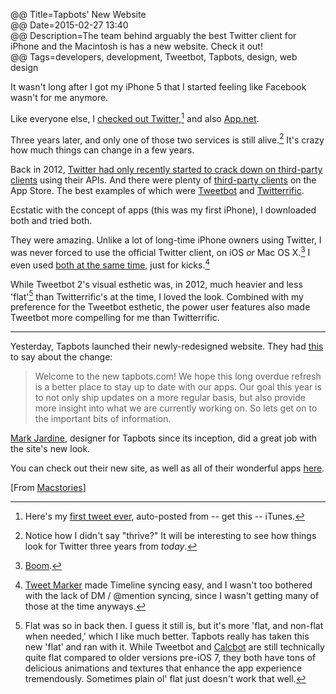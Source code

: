 @@ Title=Tapbots' New Website  
@@ Date=2015-02-27 13:40  
@@ Description=The team behind arguably the best Twitter client for iPhone and the Macintosh is has a new website. Check it out!    
@@ Tags=developers, development, Tweetbot, Tapbots, design, web design    

It wasn't long after I got my iPhone 5 that I started feeling like Facebook wasn't for me anymore. 

Like everyone else, I [checked out Twitter,](https://twitter.com/ToniWonKanobi/statuses/242981123301453827)[^tw] and also [App.net](https://alpha.app.net/toniwonkanobi/post/1130894). 

Three years later, and only one of those two services is still alive.[^sa] It's crazy how much things can change in a few years. 

Back in 2012, [Twitter had only recently started to crack down on third-party clients](http://arstechnica.com/information-technology/2011/03/twitter-tells-third-party-devs-to-stop-making-twitter-client-apps/) using their APIs. And there were plenty of [third-party clients](https://quixey.studio.quixey.com/search?q=store%20twitter%20client) on the App Store. The best examples of which were [Tweetbot](https://web.archive.org/web/20120906232823/http://tapbots.com/software/tweetbot/) and [Twitterrific](https://web.archive.org/web/20121101170526/http://twitterrific.com/iphone/).

Ecstatic with the concept of apps (this was my first iPhone), I downloaded both and tried both. 

They were amazing. Unlike a lot of long-time iPhone owners using Twitter, I was never forced to use the official Twitter client, on iOS *or* Mac OS X.[^os] I even used [both at the same time,](http://d.pr/i/gML7+) just for kicks.[^fk]

While Tweetbot 2's visual esthetic was, in 2012, much heavier and less 'flat'[^flt] than Twitterrific's at the time, I loved the look. Combined with my preference for the Tweetbot esthetic, the power user features also made Tweetbot more compelling for me than Twitterrific. 

<hr class="small">

Yesterday, Tapbots launched their newly-redesigned website. They had [this](http://tapbots.com/news/15-2-26-new-website-new-focus/) to say about the change:
>Welcome to the new tapbots.com! We hope this long overdue refresh is a better place to stay up to date with our apps. Our goal this year is to not only ship updates on a more regular basis, but also provide more insight into what we are currently working on. So lets get on to the important bits of information.

[Mark Jardine](www.twitter.com/markjardine), designer for Tapbots since its inception, did a great job with the site's new look.

You can check out their new site, as well as all of their wonderful apps [here](http://tapbots.com).

[From [Macstories](http://www.macstories.net/linked/tapbots-relaunches-website-working-on-tweetbot-4-0-for-ios/)]

[^tw]: Here's my [first tweet ever](https://twitter.com/ToniWonKanobi/statuses/113085950388748289), auto-posted from -- get this -- iTunes. 
[^sa]: Notice how I didn't say "thrive?" It will be interesting to see how things look for Twitter three years from *today*. 
[^os]: [Boom](https://web.archive.org/web/20121207191103/http://tapbots.com/software/tweetbot/mac/).
[^fk]: [Tweet Marker](http://tweetmarker.net) made Timeline syncing easy, and I wasn't too bothered with the lack of DM / @mention syncing, since I wasn't getting many of those at the time anyways.
[^flt]: Flat was so in back then. I guess it still is, but it's more 'flat, and non-flat when needed,' which I like much better. Tapbots really has taken this new 'flat' and ran with it. While Tweetbot and [Calcbot](http://tapbots.com/calcbot/) are still technically quite flat compared to older versions pre-iOS 7, they both have tons of delicious animations and textures that enhance the app experience tremendously. Sometimes plain ol' flat just doesn't work that well.